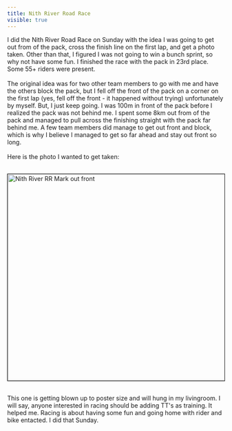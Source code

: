 ---title: Nith River Road Racevisible: true---<span id="aa43db4b-62f8-4cd5-ba99-38cc8bcb4e98">I did the Nith River Road Race on Sunday with the idea I was going to get out from of the pack, cross the finish line on the first lap, and get a photo taken. Other than that, I figured I was not going to win a bunch sprint, so why not have some fun. I finished the race with the pack in 23rd place. Some 55+ riders were present.<br /> <br /> The original idea was for two other team members to go with me and have the others block the pack, but I fell off the front of the pack on a corner on the first lap (yes, fell off the front - it happened without trying) unfortunately by myself. But, I just keep going. I was 100m in front of the pack before I realized the pack was not behind me. I spent some 8km out from of the pack and managed to pull across the finishing straight with the pack far behind me. A few team members did manage to get out front and block, which is why I believe I managed to get so far ahead and stay out front so long.<br /> <br />Here is the photo I wanted to get taken:</span>

<span id="aa43db4b-62f8-4cd5-ba99-38cc8bcb4e98"><br /><img style="border: 1px solid black;" src="http://photos.buckaway.ca/nithriverrr2011/photos/IMG_3149.jpg" alt="Nith River RR Mark out front" height="480" width="600" /> <br /> </span>

<span id="aa43db4b-62f8-4cd5-ba99-38cc8bcb4e98"><br />This one is getting blown up to poster size and will hung in my livingroom. I will say, anyone interested in racing should be adding TT's as training. It helped me. Racing is about having some fun and going home with rider and bike entacted. I did that Sunday.<br /></span>

<span><br /></span>